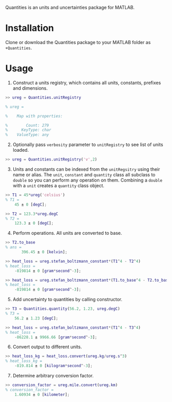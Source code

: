 Quantities is an units and uncertainties package for MATLAB.

Installation
============
Clone or download the Quantities package to your MATLAB folder as `+Quantities`.

Usage
=====
1. Construct a units registry, which contains all units, constants, prefixes and
   dimensions.

```matlab
>> ureg = Quantities.unitRegistry

% ureg =

%    Map with properties:

%        Count: 279
%      KeyType: char
%    ValueType: any
```

2. Optionally pass `verbosity` parameter to `unitRegistry` to see list of units
   loaded.

```matlab
>> ureg = Quantities.unitRegistry('v',2)
```

3. Units and constants can be indexed from the `unitRegsitry` using their name
   or alias. The `unit`, `constant` and `quantity` class all subclass to
   `double` so you can perform any operation on them. Combining a `double` with
   a `unit` creates a `quantity` class object.

```matlab
>> T1 = 45*ureg('celsius')
% T1 =
    45 ± 0 [degC];

>> T2 = 123.3*ureg.degC
% T2 =
    123.3 ± 0 [degC];
```

4. Perform operations. All units are converted to base.

```matlab
>> T2.to_base
% ans =
       396.45 ± 0 [kelvin];

>> heat_loss = ureg.stefan_boltzmann_constant*(T1^4 - T2^4)
% heat_loss =
    -819814 ± 0 [gram*second^-3];

>> heat_loss = ureg.stefan_boltzmann_constant*(T1.to_base^4 - T2.to_base^4)
% heat_loss =
    -819814 ± 0 [gram*second^-3];
```

5. Add uncertainty to quantities by calling constructor.

```matlab
>> T3 = Quantities.quantity(56.2, 1.23, ureg.degC)
% T3 =
    56.2 ± 1.23 [degC];

>> heat_loss = ureg.stefan_boltzmann_constant*(T1^4 - T3^4)
% heat_loss =
    -86228.1 ± 9966.66 [gram*second^-3];
```

6. Convert output to different units.

```matlab
>> heat_loss_kg = heat_loss.convert(ureg.kg/ureg.s^3)
% heat_loss_kg =
    -819.814 ± 0 [kilogram*second^-3];
```

7. Determine arbitrary conversion factor.

```matlab
>> conversion_factor = ureg.mile.convert(ureg.km)
% conversion_factor =
    1.60934 ± 0 [kilometer];
```
